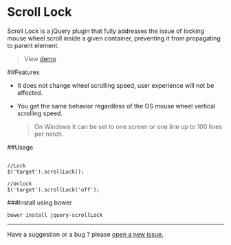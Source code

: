 Scroll Lock 
=================

Scroll Lock is a jQuery plugin that fully addresses the issue of locking mouse wheel scroll inside a given container, preventing it from propagating to parent element.

> View [demo](http://mohammadyounes.github.io/jquery-scrollLock/example/)

##Features

* It does not change wheel scrolling speed, user experience will not be affected. 
* You get the same behavior regardless of the OS mouse wheel vertical scrolling speed.

  > On Windows it can be set to one screen or one line up to 100 lines per notch.


##Usage

```

//Lock
$('target').scrollLock();

//Unlock
$('target').scrollLock('off');

```

###Install using bower
```
bower install jquery-scrollLock
```

------

Have a suggestion or a bug ? please [open a new issue.](https://github.com/MohammadYounes/jquery-scrollLock/issues?state=open)
